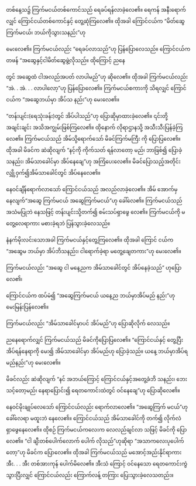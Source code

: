 တစ်နေ့သ၌ ကြက်မငယ်တစ်ကောင်သည် ရေခပ်ရန်လာခဲ့လေ၏။ ရေကန် အနီးရောက်လျှင် ကြောင်ငယ်တစ်ကောင်နှင့် တွေ့ဆုံကြလေ၏။ ထိုအခါ ကြောင်ငယ်က “မိတ်ဆွေ ကြက်မငယ်၊ ဘယ်ကိုသွားသနည်း”ဟု

မေးလေ၏။ ကြက်မငယ်လည်း “ရေခပ်လာသည်”ဟု ပြန်ပြောလေသည်။ ကြောင်ငယ်က တဖန် “အဆွေနှင့်ငါမိတ်ဆွေဖွဲ့လိုသည်။ ထိုကြောင့် ညနေ

တွင် အဆွေထံ ငါအလည်အပတ် လာပါမည်”ဟု ဆိုလေ၏။ ထိုအခါ ကြက်မငယ်လည်း “အဲ. . အဲ. . . လာပါလော့”ဟု ပြန်ပြောလေ၏။ ကြက်မငယ်စကားကို သိရလျှင် ကြောင်ငယ်က “အဆွေဘယ်မှာ အိပ်သ နည်း”ဟု မေးလေ၏။

“တန်းပျင်း(ရေသုံးခန်း)တွင် အိပ်ပါသည်”ဟု ပြောဆိုမှာထားခဲ့လေ၏။ ၎င်းတို့အချင်းချင်း အသိအကျွမ်းဖြစ်ကြလေ၏။ ထိုနောက် လိုရာဌာနသို့ အသီးသီးပြန်ခဲ့ကြလေ၏။ ကြက်မငယ်သည် အိမ်သို့ရောက်သော် မိခင်ကြက်မကြီး ကို ပြောပြလေ၏။ ထိုအခါ မိခင်က ဆဲဆိုလျက် “နင့်ကို ကိုက်သတ် ရန်လာတော့ မည်၊ ဘာဖြစ်၍ ပြောခဲ့သနည်း၊ အိမ်သာခေါင်မှာ အိပ်နေချေ”ဟု အကြံပေးလေ၏။ မိခင်ပြောသည့်အတိုင်း လျှို့ဝှက်၍အိမ်သာခေါင်တွင် အိပ်နေလေ၏။

နေဝင်ချိန်ရောက်လာသော် ကြောင်ငယ်သည် အလည်လာခဲ့လေ၏။ အိမ် အောက်မှနေလျက်“အဆွေ ကြက်မငယ် အဆွေကြက်မငယ်”ဟု ခေါ်လေ၏။ ကြက်မငယ်သည် အသံမပြုဘဲ နေသဖြင့် တန်းပျင်းသို့တက်၍ စမ်းသပ်ရှာဖွေ လေ၏။ ကြက်မငယ်ကို မတွေ့လေရာကား မစားခဲ့ရဘဲ ပြန်သွားခဲ့လေသည်။

နံနက်မိုးလင်းသောအခါ ကြက်မငယ်နှင့်တွေ့ကြလေ၏။ ထိုအခါ ကြောင် ငယ်က “အဆွေမ ဘယ်မှာ အိပ်ဘိသနည်း၊ ငါရောက်ခဲ့ရာ မတွေ့ချေတကား”ဟု မေးလေ၏။

ကြက်မငယ်လည်း “အဆွေ ငါ မနေ့ညက အိမ်သာခေါင်တွင် အိပ်နေခဲ့သည်” ဟုပြောလေ၏၊

ကြောင်ငယ်က ထပ်မံ၍ “အဆွေကြက်မငယ် ယနေ့ည ဘယ်မှာအိပ်မည် နည်း”ဟု မေးမြန်းပြန်လေ၏။

ကြက်မငယ်လည်း “အိမ်သာခေါင်မှာပင် အိပ်မည်”ဟု ပြောဆိုလိုက် လေသည်။

ညနေရောက်လျှင် ကြက်မငယ်သည် မိခင်ကိုပြောပြလေ၏။ “ကြောင်ငယ်နှင့် တွေ့ပြီးအိပ်ရန်နေရာကို မေး၍ အိမ်သာခေါင်မှာ အိပ်မည်ဟု ပြောခဲ့သည်။ ယနေ့ ဘယ်မှာအိပ်ရမည်နည်း”ဟု မေးလေ၏။

မိခင်လည်း ဆဲဆိုလျက် “နင် အဘယ်ကြောင့် ကြောင်ငယ်နှင့်အတွေ့ခံဘိ သနည်း၊ ဘေးသင့်တော့မည်၊ နေရာပြောင်း၍ ရေတကောင်းထဲတွင် ဝင်နေချေ”ဟု ပြောဆိုလေ၏။

နေဝင်မိုးချုပ်လေသော် ကြောင်ငယ်လည်း ရောက်လာလေ၏။ “အဆွေကြက် မငယ်”ဟု ခေါ်လေရာ မထူးဘဲ နေလေ၏။ ကြောင်ငယ်သည် အိမ်သာခေါင်ကို တက်၍ လိုက်လံရှာဖွေနေလေ၏။ ထိုစဉ် ကြက်မငယ်ကလေးက လေလည်ချင်လာ သဖြင့် မိခင်ကို ပြောလေ၏။ “ငါ ချီးတစ်ပေါက်လောက် ပေါက် လိုသည်”ဟုဆိုရာ “အသာကလေးပုပေါက်တော့”ဟု မိခင်က ပြောလေ၏။ ထိုအခါ ကြက်မငယ်သည် မအောင့်အည်းနိုင်ရာကား အီး. . . အီး တစ်အားကုန် ပေါက်မိလေ၏။ အီးသံ ကြောင့် ဝင်နေသော ရေတကောင်းကွဲသွားပြီးလျှင် ကြောင်ငယ်လည်း ကြောက်လန့် တကြား ပြေးသွားခဲ့လေသတည်း။